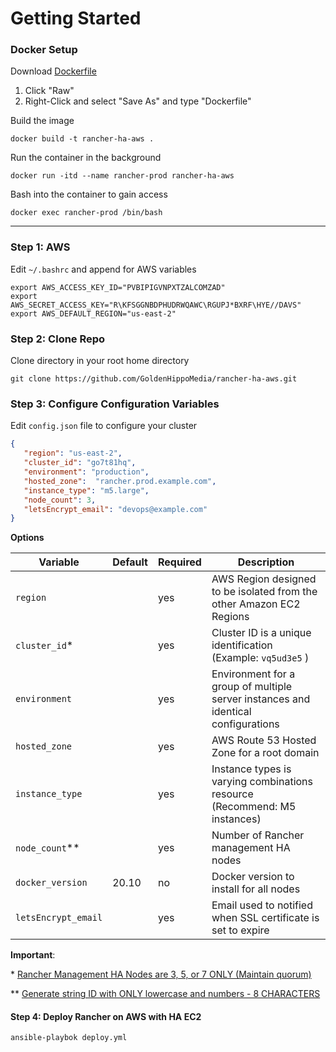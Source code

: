 # Getting Started

### Docker Setup

Download [Dockerfile](../../Dockerfile)
1. Click "Raw"
2. Right-Click and select "Save As" and type "Dockerfile" 

Build the image
```shell
docker build -t rancher-ha-aws .
```

Run the container in the background
```shell
docker run -itd --name rancher-prod rancher-ha-aws
```

Bash into the container to gain access
```shell
docker exec rancher-prod /bin/bash
```
---

### Step 1: AWS

Edit `~/.bashrc` and append for AWS variables 

```shell
export AWS_ACCESS_KEY_ID="PVBIPIGVNPXTZALCOMZAD"
export AWS_SECRET_ACCESS_KEY="R\KFSGGNBDPHUDRWQAWC\RGUPJ*BXRF\HYE//DAVS"
export AWS_DEFAULT_REGION="us-east-2"
```

### Step 2: Clone Repo

Clone directory in your root home directory

```shell
git clone https://github.com/GoldenHippoMedia/rancher-ha-aws.git
```

### Step 3: Configure Configuration Variables

Edit `config.json` file to configure your cluster

```json
{  
   "region": "us-east-2",
   "cluster_id": "go7t81hq",
   "environment": "production",
   "hosted_zone":  "rancher.prod.example.com",
   "instance_type": "m5.large",
   "node_count": 3,
   "letsEncrypt_email": "devops@example.com"
}
```
**Options**

| Variable            | Default | Required | Description                                                                       |
|---------------------|---------|----------|-----------------------------------------------------------------------------------|
| `region`            |         | yes      | AWS Region designed to be isolated from the other Amazon EC2 Regions              |
| `cluster_id`*       |         | yes      | Cluster ID is a unique identification (Example: `vq5ud3e5` )                      |
| `environment`       |         | yes      | Environment for a group of multiple server instances and identical configurations |
| `hosted_zone`       |         | yes      | AWS Route 53 Hosted Zone for a root domain                                        |
| `instance_type`     |         | yes      | Instance types is varying combinations resource (Recommend: M5 instances)         |
| `node_count`**      |         | yes      | Number of Rancher management HA nodes                                             |
| `docker_version`    | 20.10   | no       | Docker version to install for all nodes                                           |
| `letsEncrypt_email` |         | yes      | Email used to notified when SSL certificate is set to expire                      |

**Important**:

\* [Rancher Management HA Nodes are 3, 5, or 7 ONLY (Maintain quorum)](https://rancher.com/docs/rancher/v2.x/en/overview/architecture-recommendations/)

\*\* [Generate string ID with ONLY lowercase and numbers - 8 CHARACTERS](https://www.random.org/strings/?num=6&len=8&digits=on&loweralpha=on&unique=on&format=html&rnd=new)

#### Step 4: Deploy Rancher on AWS with HA EC2

```shell
ansible-playbok deploy.yml
```